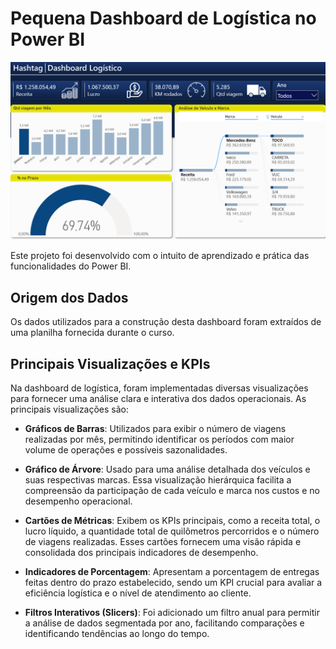 # Pequena Dashboard de Logística no Power BI
![ScreenShot](https://raw.githubusercontent.com/kaarencristina/BasicDashboard_Logistica_PowerBI/main/Capture.png)

Este projeto foi desenvolvido com o intuito de aprendizado e prática das funcionalidades do Power BI.

## Origem dos Dados

Os dados utilizados para a construção desta dashboard foram extraídos de uma planilha fornecida durante o curso.

## Principais Visualizações e KPIs

Na dashboard de logística, foram implementadas diversas visualizações para fornecer uma análise clara e interativa dos dados operacionais. As principais visualizações são:

- **Gráficos de Barras**: Utilizados para exibir o número de viagens realizadas por mês, permitindo identificar os períodos com maior volume de operações e possíveis sazonalidades.

- **Gráfico de Árvore**: Usado para uma análise detalhada dos veículos e suas respectivas marcas. Essa visualização hierárquica facilita a compreensão da participação de cada veículo e marca nos custos e no desempenho operacional.

- **Cartões de Métricas**: Exibem os KPIs principais, como a receita total, o lucro líquido, a quantidade total de quilômetros percorridos e o número de viagens realizadas. Esses cartões fornecem uma visão rápida e consolidada dos principais indicadores de desempenho.

- **Indicadores de Porcentagem**: Apresentam a porcentagem de entregas feitas dentro do prazo estabelecido, sendo um KPI crucial para avaliar a eficiência logística e o nível de atendimento ao cliente.

- **Filtros Interativos (Slicers)**: Foi adicionado um filtro anual para permitir a análise de dados segmentada por ano, facilitando comparações e identificando tendências ao longo do tempo.
